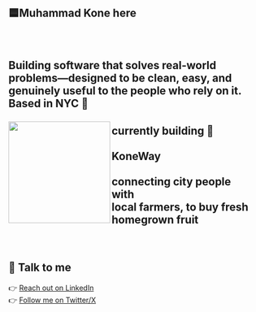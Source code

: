 <br clear="both">

<h2 align="left">🟦Muhammad Kone here</h2>

###

<div align="left">

</div>
<br clear="both">

<h2 align="left">Building software that solves real-world problems—designed to be clean, easy, and genuinely useful to the people who rely on it. <br>Based in NYC 🗽</h2>

###

<img align="left" height="200" src="https://sigmawire.net/i/04/CdXNv0.png"  />

###

<h2 align="left">currently building 📲<br><br>KoneWay                                                       <br><br>connecting city people<br> with <br>local farmers, to buy fresh homegrown fruit</h2>

###

<br clear="both">

<h2 align="left">💬 Talk to me</h2>

👉 [Reach out on LinkedIn](https://www.linkedin.com/in/muhammad-kone-853a20357/)  
👉 [Follow me on Twitter/X](https://x.com/ProgrammingProg)

###
